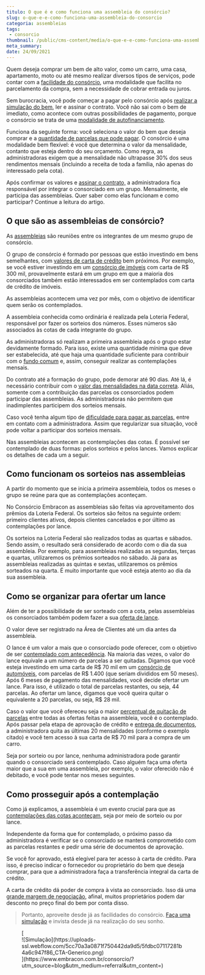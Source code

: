 ```yaml
---
titulo: O que é e como funciona uma assembleia do consórcio?
slug: o-que-e-e-como-funciona-uma-assembleia-do-consorcio
categoria: assembleias
tags:
 - consorcio
thumbnail: /public/cms-content/media/o-que-e-e-como-funciona-uma-assembleia-do-consorcio.jpg
meta_summary: 
date: 24/09/2021
---
```

Quem deseja comprar um bem de alto valor, como um carro, uma casa, apartamento, moto ou até mesmo realizar diversos tipos de serviços, pode contar com a [facilidade do consórcio](https://www.embracon.com.br/blog/afinal-o-que-e-o-consorcio), uma modalidade que facilita no parcelamento da compra, sem a necessidade de cobrar entrada ou juros.

Sem burocracia, você pode começar a pagar pelo consórcio após [realizar a simulação do bem](https://www.embracon.com.br/blog/simulacao-de-consorcio), ler e assinar o contrato. Você não sai com o bem de imediato, como acontece com outras possibilidades de pagamento, porque o consórcio se trata de uma [modalidade de autofinanciamento](https://www.embracon.com.br/blog/autofinanciamento-o-que-e-e-como-um-consorcio-pode-ajuda-lo).

Funciona da seguinte forma: você seleciona o valor do bem que deseja comprar e a [quantidade de parcelas que pode pagar](https://www.embracon.com.br/blog/como-calcular-as-parcelas-no-consorcio). O consórcio é uma modalidade bem flexível: é você que determina o valor da mensalidade, contanto que esteja dentro do seu orçamento. Como regra, as administradoras exigem que a mensalidade não ultrapasse 30% dos seus rendimentos mensais (incluindo a receita de toda a família, não apenas do interessado pela cota).

Após confirmar os valores e [assinar o contrato,](https://www.embracon.com.br/blog/saiba-o-que-avaliar-antes-de-assinar-um-contrato-de-consorcio) a administradora fica responsável por integrar o consorciado em um grupo. Mensalmente, ele participa das assembleias. Quer saber como elas funcionam e como participar? Continue a leitura do artigo.

O que são as assembleias de consórcio? 
---------------------------------------

As [assembleias](https://www.embracon.com.br/blog/assembleia-de-consorcio-como-funciona) são reuniões entre os integrantes de um mesmo grupo de consórcio.

O grupo de consórcio é formado por pessoas que estão investindo em bens semelhantes, com [valores de carta de crédito](https://www.embracon.com.br/blog/tudo-o-que-voce-precisa-saber-sobre-a-carta-de-credito-de-consorcios) bem próximos. Por exemplo, se você estiver investindo em um [consórcio de imóveis](https://www.embracon.com.br/blog/como-funciona-consorcio-de-imoveis) com carta de R$ 300 mil, provavelmente estará em um grupo em que a maioria dos consorciados também estão interessados em ser contemplados com carta de crédito de imóveis.

As assembleias acontecem uma vez por mês, com o objetivo de identificar quem serão os contemplados.

A assembleia conhecida como ordinária é realizada pela Loteria Federal, responsável por fazer os sorteios dos números. Esses números são associados às cotas de cada integrante do grupo.

As administradoras só realizam a primeira assembleia após o grupo estar devidamente formado. Para isso, existe uma quantidade mínima que deve ser estabelecida, até que haja uma quantidade suficiente para contribuir com o [fundo comum](https://www.embracon.com.br/conhecaoconsorcio/o-que-e-o-fundo-de-aquisicao-ou-fundo-comum-do-consorcio) e, assim, conseguir realizar as contemplações mensais.

Do contrato até a formação do grupo, pode demorar até 90 dias. Até lá, é necessário contribuir com o [valor das mensalidades na data correta](https://www.embracon.com.br/blog/5-dicas-para-pagar-seu-consorcio-sem-preocupacao). Aliás, somente com a contribuição das parcelas os consorciados podem participar das assembleias. As administradoras não permitem que inadimplentes participem dos sorteios mensais.

Caso você tenha algum tipo de [dificuldade para pagar as parcelas](https://www.embracon.com.br/conhecaoconsorcio/o-que-pode-ocorrer-no-caso-de-atraso-ou-falta-de-pagamento-das-parcelas), entre em contato com a administradora. Assim que regularizar sua situação, você pode voltar a participar dos sorteios mensais.

Nas assembleias acontecem as contemplações das cotas. É possível ser contemplado de duas formas: pelos sorteios e pelos lances. Vamos explicar os detalhes de cada um a seguir.

Como funcionam os sorteios nas assembleias 
-------------------------------------------

A partir do momento que se inicia a primeira assembleia, todos os meses o grupo se reúne para que as contemplações aconteçam.

No Consórcio Embracon as assembleias são feitas via aproveitamento dos prêmios da Loteria Federal. Os sorteios são feitos na seguinte ordem: primeiro clientes ativos, depois clientes cancelados e por último as contemplações por lance.

Os sorteios na Loteria Federal são realizados todas as quartas e sábados. Sendo assim, o resultado será considerado de acordo com o dia da sua assembleia. Por exemplo, para assembleias realizadas as segundas, terças e quartas, utilizaremos os prêmios sorteados no sábado. Já para as assembleias realizadas as quintas e sextas, utilizaremos os prêmios sorteados na quarta. É muito importante que você esteja atento ao dia da sua assembleia.

Como se organizar para ofertar um lance 
----------------------------------------

Além de ter a possibilidade de ser sorteado com a cota, pelas assembleias os consorciados também podem fazer a sua [oferta de lance](https://www.embracon.com.br/blog/como-fazer-oferta-de-lance-em-consorcio).

O valor deve ser registrado na Área de Clientes até um dia antes da assembleia.

O lance é um valor a mais que o consorciado pode oferecer, com o objetivo de ser [contemplado com antecedência](https://www.embracon.com.br/blog/antecipar-um-consorcio-descubra-aqui). Na maioria das vezes, o valor do lance equivale a um número de parcelas a ser quitadas. Digamos que você esteja investindo em uma carta de R$ 70 mil em um [consórcio de automóveis](https://www.embracon.com.br/blog/duvidas-frequentes-consorcio-de-carro), com parcelas de R$ 1.400 (que seriam divididos em 50 meses). Após 6 meses de pagamento das mensalidades, você decide ofertar um lance. Para isso, é utilizado o total de parcelas restantes, ou seja, 44 parcelas. Ao ofertar um lance, digamos que você queira quitar o equivalente a 20 parcelas, ou seja, R$ 28 mil.

Caso o valor que você ofereceu seja o maior [percentual de quitação de parcelas](https://www.embracon.com.br/blog/como-quitar-a-cota-de-consorcio) entre todas as ofertas feitas na assembleia, você é o contemplado. Após passar pela etapa de aprovação de crédito e [entrega de documentos](https://www.embracon.com.br/blog/documentacao-para-consorcio-tire-suas-principais-duvidas), a administradora quita as últimas 20 mensalidades (conforme o exemplo citado) e você tem acesso à sua carta de R$ 70 mil para a compra de um carro.

Seja por sorteio ou por lance, nenhuma administradora pode garantir quando o consorciado será contemplado. Caso alguém faça uma oferta maior que a sua em uma assembleia, por exemplo, o valor oferecido não é debitado, e você pode tentar nos meses seguintes.

Como prosseguir após a contemplação 
------------------------------------

Como já explicamos, a assembleia é um evento crucial para que as [contemplações das cotas aconteçam](https://www.embracon.com.br/blog/quais-sao-as-formas-de-contemplacao), seja por meio de sorteio ou por lance.

Independente da forma que for contemplado, o próximo passo da administradora é verificar se o consorciado se manterá comprometido com as parcelas restantes e pedir uma série de documentos de aprovação.

Se você for aprovado, está elegível para ter acesso à carta de crédito. Para isso, é preciso indicar o fornecedor ou proprietário do bem que deseja comprar, para que a administradora faça a transferência integral da carta de crédito.

A carta de crédito dá poder de compra à vista ao consorciado. Isso dá uma [grande margem de negociação](https://www.embracon.com.br/blog/4-dicas-para-conseguir-uma-boa-negociacao-na-hora-de-adquirir-o-seu-bem), afinal, muitos proprietários podem dar desconto no preço final do bem por conta disso.

> Portanto, aproveite desde já as facilidades do consórcio. [Faça uma simulação](https://www.embracon.com.br/) e invista desde já na realização do seu sonho.

<figure class="w-richtext-figure-type-image w-richtext-align-center">[<div>![Simulação](https://uploads-ssl.webflow.com/5cc70a3a0871f750442da9d5/5fdbc07117281b4a6c947f86_CTA-Generico.png)</div>](https://www.embracon.com.br/consorcio/?utm_source=blog&utm_medium=referral&utm_content=)</figure>
